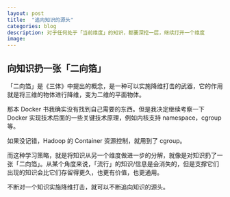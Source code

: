 ```yaml
---
layout: post
title:  "追向知识的源头"
categories: blog
description: 对于任何处于「当前维度」的知识，都要深挖一层，继续打开一个维度
image:
---
```


## 向知识扔一张「二向箔」

「二向箔」是《三体》中提出的概念，是一种可以实施降维打击的武器，它的作用就是将三维的物体进行降维，变为二维的平面物体。

那本 Docker 书我确实没有找到自己需要的东西。但是我决定继续考察一下 Docker 实现技术后面的一些关键技术原理，例如内核支持 namespace，cgroup 等。

如果没记错，Hadoop 的 Container 资源控制，就用到了 cgroup。

而这种学习策略，就是将知识从另一个维度做进一步的分解，就像是对知识扔了一张「二向箔」。从某个角度来说，「流行」的知识/信息是会消失的，但是支撑它们出现的知识会比它们存留得更久，也更有价值，也更通用。

不断对一个知识实施降维打击，就可以不断追向知识的源头。
